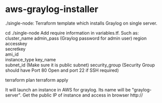 # aws-graylog-installer
./single-node: Terraform template which installs Graylog on single server.

cd ./single-node
   Add require information in  variables.tf. Such as:
	cluster_name 
	admin_pass    	(Graylog password for admin user)
	region       
	accesskey    
	secretkey    
	ami_id       
	instance_type
	key_name     
	subnet_id   	(Make sure it is public subnet) 
	security_group  (Security Group should have Port 80 Open and port 22 if SSH required)

terraform plan
terraform apply



It will launch an instance in AWS for graylog. Its name will be "graylog-server".
Get the public IP of instance and access in browser http://<public ip>



